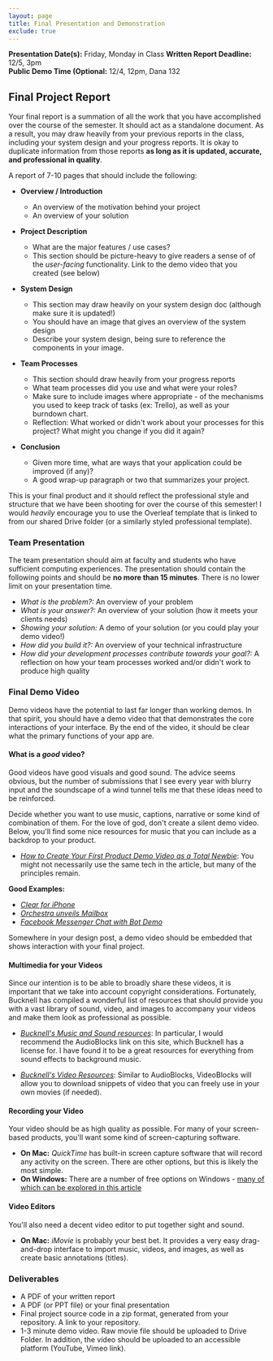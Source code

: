 ```yaml
---
layout: page
title: Final Presentation and Demonstration
exclude: true
---
```


**Presentation Date(s):** Friday, Monday in Class
**Written Report Deadline:** 12/5, 3pm  
**Public Demo Time (Optional:** 12/4, 12pm, Dana 132


## Final Project Report
Your final report is a summation of all the work that you have accomplished over the course of the semester. It should act as a standalone document. As a result, you may draw heavily from your previous reports in the class, including your system design and your progress reports. It is okay to duplicate information from those reports **as long as it is updated, accurate, and professional in quality**.

A report of 7-10 pages that should include the following:

- **Overview / Introduction**
  - An overview of the motivation behind your project
  - An overview of your solution

- **Project Description**
  - What are the major features / use cases?
  - This section should be picture-heavy to give readers a sense of of the _user-facing_ functionality. Link to the demo video that you created (see below)

- **System Design**
  - This section may draw heavily on your system design doc (although make sure it is updated!)
  - You should have an image that gives an overview of the system design
  - Describe your system design, being sure to reference the components in your image.

- **Team Processes**
  - This section should draw heavily from your progress reports
  - What team processes did you use and what were your roles?
  - Make sure to include images where appropriate - of the mechanisms you used to keep track of tasks (ex: Trello), as well as your burndown chart.
  - Reflection: What worked or didn't work about your processes for this project? What might you change if you did it again?

- **Conclusion**
  - Given more time, what are ways that your application could be improved (if any)?
  - A good wrap-up paragraph or two that summarizes your project.

This is your final product and it should reflect the professional style and structure that we have been shooting for over the course of this semester! I would _heavily_ encourage you to use the Overleaf template that is linked to from our shared Drive folder (or a similarly styled professional template).

### Team Presentation
The team presentation should aim at faculty and students who have sufficient computing experiences. The presentation should contain the following points and should be **no more than 15 minutes**. There is no lower limit on your presentation time.
- _What is the problem?:_ An overview of your problem
- _What is your answer?:_ An overview of your solution (how it meets your clients needs)
- _Showing your solution:_ A demo of your solution (or you could play your demo video!)
- _How did you build it?:_ An overview of your technical infrastructure
- _How did your development processes contribute towards your goal?:_ A reflection on how your team processes worked and/or didn't work to produce high quality


### Final Demo Video
Demo videos have the potential to last far longer than working demos. In that spirit, you should have a demo video that that demonstrates the core interactions of your interface. By the end of the video, it should be clear what the primary functions of your app are.

#### What is a _good_ video?

Good videos have good visuals and good sound. The advice seems obvious, but the number of submissions that I see every year with blurry input and the soundscape of a wind tunnel tells me that these ideas need to be reinforced.

Decide whether you want to use music, captions, narrative or some kind of combination of them. For the love of god, don't create a silent demo video. Below, you'll find some nice resources for music that you can include as a backdrop to your product.

- [_How to Create Your First Product Demo Video as a Total Newbie_](https://www.process.st/product-demo-video/): You might not necessarily use the same tech in the article, but many of the principles remain.

**Good Examples:**

- [_Clear for iPhone_](https://www.youtube.com/watch?v=S00H-rz7fGo)
- [_Orchestra unveils Mailbox_](https://www.youtube.com/watch?v=_Us1Ws4i14c)
- [_Facebook Messenger Chat with Bot Demo_](https://www.youtube.com/watch?v=_Kk3AbP3SI0)

Somewhere in your design post, a demo video should be embedded that shows interaction with your final project.

#### Multimedia for your Videos
Since our intention is to be able to broadly share these videos, it is important that we take into account copyright considerations. Fortunately, Bucknell has compiled a wonderful list of resources that should provide you with a vast library of sound, video, and images to accompany your videos and make them look as professional as possible.

- [_Bucknell's Music and Sound resources_](http://researchbysubject.bucknell.edu/c.php?g=89792&p=579601): In particular, I would recommend the AudioBlocks link on this site, which Bucknell has a license for. I have found it to be a great resources for everything from sound effects to background music.

- [_Bucknell's Video Resources_](http://researchbysubject.bucknell.edu/c.php?g=89792&p=579600): Similar to AudioBlocks, VideoBlocks will allow you to download snippets of video that you can freely use in your own movies (if needed).

#### Recording your Video
Your video should be as high quality as possible. For many of your screen-based products, you'll want some kind of screen-capturing software.

- **On Mac:** _QuickTime_ has built-in screen capture software that will record any activity on the screen. There are other options, but this is likely the most simple.
- **On Windows:** There are a number of free options on Windows - [many of which can be explored in this article](http://www.techradar.com/news/the-best-free-screen-recorder)

#### Video Editors
You'll also need a decent video editor to put together sight and sound.

- **On Mac:** _iMovie_ is probably your best bet. It provides a very easy drag-and-drop interface to import music, videos, and images, as well as create basic annotations (titles).

### Deliverables
- A PDF of your written report
- A PDF (or PPT file) or your final presentation
- Final project source code in a zip format, generated from your repository. A link to your repository.
- 1-3 minute demo video. Raw movie file should be uploaded to Drive Folder. In addition, the video should be uploaded to an accessible platform (YouTube, Vimeo link).
